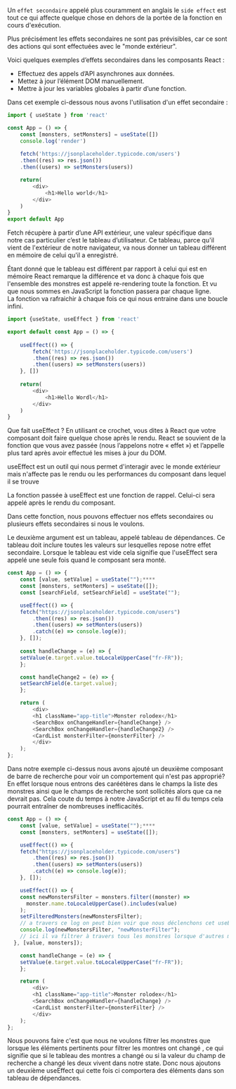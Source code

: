 Un `effet secondaire` appelé plus couramment en anglais le `side effect` est tout ce qui affecte quelque chose en dehors de la portée de la fonction en cours d'exécution.

Plus précisément les effets secondaires ne sont pas prévisibles, car ce sont des actions qui sont effectuées avec le "monde extérieur".


Voici quelques exemples d’effets secondaires dans les composants React :

- Effectuez des appels d’API asynchrones aux données.
- Mettez à jour l’élément DOM manuellement.
- Mettre à jour les variables globales à partir d’une fonction.

Dans cet exemple ci-dessous nous avons l'utilisation d'un effet secondaire :  

```javascript
import { useState } from 'react'

const App = () => {
    const [monsters, setMonsters] = useState([])    
    console.log('render')
    
    fetch('https://jsonplaceholder.typicode.com/users')
    .then((res) => res.json())
    .then((users) => setMonsters(users))

    return(
        <div>
            <h1>Hello world</h1>
        </div>
    )
}
export default App
```
Fetch récupère à partir d’une API extérieur, une valeur spécifique dans notre cas particulier c’est le tableau d’utilisateur. 
Ce tableau, parce qu'il vient de l'extérieur de notre navigateur, va nous donner un tableau différent en mémoire de celui qu'il a enregistré.

Étant donné que le tableau est différent par rapport à celui qui est en mémoire React remarque la différence et va donc à chaque fois que l'ensemble des monstres est appelé re-rendering toute la fonction. Et vu que nous sommes en JavaScript la fonction passera par chaque ligne.    
La fonction va rafraichir à chaque fois ce qui nous entraine dans une boucle infini. 

```javascript
import {useState, useEffect } from 'react'

export default const App = () => {
    
    useEffect(() => {
        fetch('https://jsonplaceholder.typicode.com/users')
        .then((res) => res.json())
        .then((users) => setMonsters(users))
    }, [])
    
    return(
        <div>
            <h1>Hello Wordl</h1>
        </div>
    )
}

```
Que fait useEffect ? En utilisant ce crochet, vous dites à React que votre composant doit faire quelque chose après le rendu. React se souvient de la fonction que vous avez passée (nous l’appelons notre « effet ») et l’appelle plus tard après avoir effectué les mises à jour du DOM.

useEffect est un outil qui nous permet d'interagir avec le monde extérieur mais n'affecte pas le rendu ou les performances du composant dans lequel il se trouve

La fonction passée à useEffect est une fonction de rappel. Celui-ci sera appelé après le rendu du composant.

Dans cette fonction, nous pouvons effectuer nos effets secondaires ou plusieurs effets secondaires si nous le voulons.

Le deuxième argument est un tableau, appelé tableau de dépendances. Ce tableau doit inclure toutes les valeurs sur lesquelles repose notre effet secondaire. Lorsque le tableau est vide cela signifie que l'useEffect sera appelé une seule fois quand le composant sera monté. 

```javascript
const App = () => {
    const [value, setValue] = useState("");****
    const [monsters, setMonters] = useState([]);
    const [searchField, setSearchField] = useState("");

    useEffect(() => {
    fetch("https://jsonplaceholder.typicode.com/users")
        .then((res) => res.json())
        .then((users) => setMonters(users))
        .catch((e) => console.log(e));
    }, []);
    
    const handleChange = (e) => {
    setValue(e.target.value.toLocaleUpperCase("fr-FR"));
    };

    const handleChange2 = (e) => {
    setSearchField(e.target.value);
    };

    return (
        <div>
        <h1 className="app-title">Monster rolodex</h1>
        <SearchBox onChangeHandler={handleChange} />
        <SearchBox onChangeHandler={handleChange2} />
        <CardList monsterFilter={monsterFilter} />
        </div>
    );
};
```
Dans notre exemple ci-dessus nous avons ajouté un deuxième composant de barre de recherche pour voir un comportement qui n'est pas approprié? En effet lorsque nous entrons des caréétères dans le champs la liste des monstres ainsi que le champs de recherche sont sollicités alors que ca ne devrait pas. Cela coute du temps à notre JavaScript et au fil du temps cela pourrait entraîner de nombreuses inefficacités. 


```javascript
const App = () => {
    const [value, setValue] = useState("");****
    const [monsters, setMonters] = useState([]);

    useEffect(() => {
    fetch("https://jsonplaceholder.typicode.com/users")
        .then((res) => res.json())
        .then((users) => setMonters(users))
        .catch((e) => console.log(e));
    }, []);

    useEffect(() => {
    const newMonstersFilter = monsters.filter((monster) =>
      monster.name.toLocaleUpperCase().includes(value)
    );
    setFilteredMonsters(newMonstersFilter);
    // a travers ce log on peut bien voir que nous déclenchons cet useEffect à chaque fois qu'il y a des modifications
    console.log(newMonstersFilter, "newMonsterFilter");
    // ici il va filtrer à travers tous les monstres lorsque d'autres monstres changent ou lorsque le champ de recherche change.
  }, [value, monsters]);

    const handleChange = (e) => {
    setValue(e.target.value.toLocaleUpperCase("fr-FR"));
    };

    return (
        <div>
        <h1 className="app-title">Monster rolodex</h1>
        <SearchBox onChangeHandler={handleChange} />
        <CardList monsterFilter={monsterFilter} />
        </div>
    );
};
```

Nous pouvons faire c'est que nous ne voulons filtrer les monstres que lorsque les éléments pertinents pour filtrer les montres ont changé , ce qui signifie que si le tableau des montres a changé ou si la valeur du champ de recherche a changé les deux vivent dans notre state. Donc nous ajoutons un deuxième useEffect qui cette fois ci comportera des éléments dans son tableau de dépendances.  




